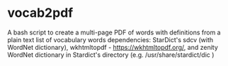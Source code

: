 # vocab2pdf
A bash script to create a multi-page PDF of words with definitions from a plain text list of vocabulary words 
dependencies: StarDict's sdcv (with WordNet dictionary), wkhtmltopdf - https://wkhtmltopdf.org/, and zenity
WordNet dictionary in Stardict's directory (e.g. /usr/share/stardict/dic )
